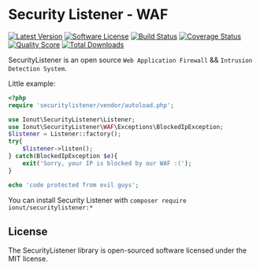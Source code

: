 Security Listener - WAF
================
[![Latest Version](https://img.shields.io/packagist/v/ionut/securitylistener.svg?style=flat-square)](https://github.com/IonutBajescu/securitylistener/releases)
[![Software License](https://img.shields.io/badge/license-MIT-brightgreen.svg?style=flat-square)](LICENSE)
[![Build Status](https://img.shields.io/travis/IonutBajescu/securitylistener/master.svg?style=flat-square)](https://travis-ci.org/IonutBajescu/securitylistener)
[![Coverage Status](https://img.shields.io/scrutinizer/coverage/g/IonutBajescu/securitylistener.svg?style=flat-square)](https://scrutinizer-ci.com/g/IonutBajescu/securitylistener/code-structure)
[![Quality Score](https://img.shields.io/scrutinizer/g/IonutBajescu/securitylistener.svg?style=flat-square)](https://scrutinizer-ci.com/g/IonutBajescu/securitylistener)
[![Total Downloads](https://img.shields.io/packagist/dt/ionut/securitylistener.svg?style=flat-square)](https://packagist.org/packages/ionut/securitylistener)

SecurityListener is an open source `Web Application Firewall` && `Intrusion Detection System`.

Little example:
```php
<?php
require 'securitylistener/vendor/autoload.php';

use Ionut\SecurityListener\Listener;
use Ionut\SecurityListener\WAF\Exceptions\BlockedIpException;
$listener = Listener::factory();
try{
	$listener->listen();
} catch(BlockedIpException $e){
	exit('Sorry, your IP is blocked by our WAF :(');
}

echo 'code protected from evil guys';
```


You can install Security Listener with `composer require ionut/securitylistener:*`


License
---------------------

The SecurityListener library is open-sourced software licensed under the MIT license.
